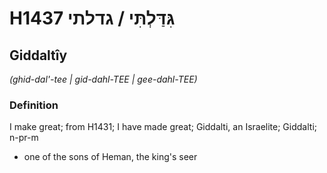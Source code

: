 # H1437 גִּדַּלְתִּי / גדלתי

## Giddaltîy

_(ghid-dal'-tee | ɡid-dahl-TEE | ɡee-dahl-TEE)_

### Definition

I make great; from H1431; I have made great; Giddalti, an Israelite; Giddalti; n-pr-m

- one of the sons of Heman, the king's seer
